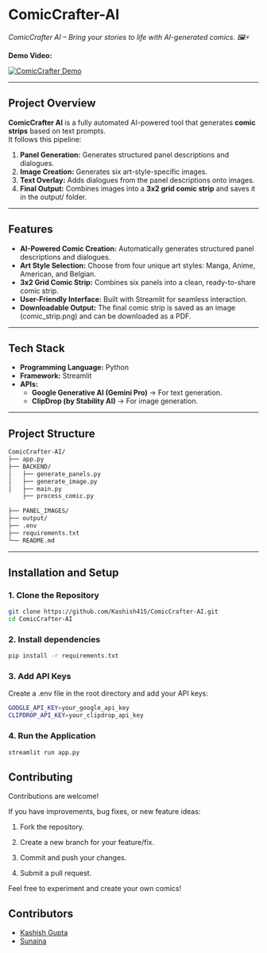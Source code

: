 # ComicCrafter-AI

_ComicCrafter AI – Bring your stories to life with AI-generated comics.  🖼️⚡_

**Demo Video:**  


[![ComicCrafter Demo](https://img.youtube.com/vi/bQmbAsUNWtY/0.jpg)](https://youtu.be/bQmbAsUNWtY)  



---

##  **Project Overview**
**ComicCrafter AI** is a fully automated AI-powered tool that generates **comic strips** based on text prompts.  
It follows this pipeline:
1. **Panel Generation:** Generates structured panel descriptions and dialogues.  
2. **Image Creation:** Generates six art-style-specific images.  
3. **Text Overlay:** Adds dialogues from the panel descriptions onto images.  
4. **Final Output:** Combines images into a **3x2 grid comic strip** and saves it in the output/ folder.  

---

##  **Features**
 - **AI-Powered Comic Creation:**  Automatically generates structured panel descriptions and dialogues.  
 - **Art Style Selection:**  Choose from four unique art styles: Manga, Anime, American, and Belgian.  
 - **3x2 Grid Comic Strip:**  Combines six panels into a clean, ready-to-share comic strip.  
 - **User-Friendly Interface:**  Built with Streamlit for seamless interaction.  
 - **Downloadable Output:** The final comic strip is saved as an image (comic_strip.png) and can be downloaded as a PDF.  
 

---

##  **Tech Stack**
- **Programming Language:** Python  
- **Framework:** Streamlit  
- **APIs:**  
  - **Google Generative AI (Gemini Pro)** → For text generation.  
  - **ClipDrop (by Stability AI)** → For image generation.  

---

##  **Project Structure**
```bash
ComicCrafter-AI/
├── app.py                  
├── BACKEND/               
│   ├── generate_panels.py  
│   ├── generate_image.py   
│   ├── main.py
    ├── process_comic.py
           
├── PANEL_IMAGES/           
├── output/               
├── .env                   
├── requirements.txt      
└── README.md
```
---

##  **Installation and Setup**
### **1. Clone the Repository**
```bash
git clone https://github.com/Kashish415/ComicCrafter-AI.git  
cd ComicCrafter-AI
```

### **2. Install dependencies**
```bash
pip install -r requirements.txt
```

### **3. Add API Keys**
 Create a .env file in the root directory and add your API keys:
 
```bash
GOOGLE_API_KEY=your_google_api_key  
CLIPDROP_API_KEY=your_clipdrop_api_key
``` 

### **4. Run the Application**
```bash
streamlit run app.py
```


## **Contributing**
Contributions are welcome!

If you have improvements, bug fixes, or new feature ideas:

1. Fork the repository.

2. Create a new branch for your feature/fix.

3. Commit and push your changes.

4. Submit a pull request.

Feel free to experiment and create your own comics!

## Contributors  
- [Kashish Gupta](https://github.com/Kashish415)
- [Sunaina](https://github.com/Sunaina792) 


